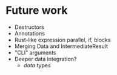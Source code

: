 # Future work

- Destructors
- Annotations
- Rust-like expression parallel, if, blocks
- Merging Data and IntermediateResult
- "CLI" arguments
- Deeper data integration?
    - _data_ types
